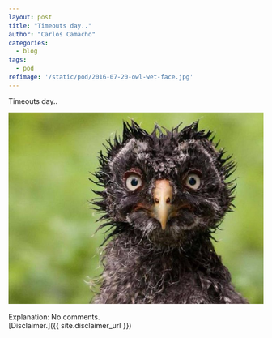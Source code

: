 ```yaml
---
layout: post
title: "Timeouts day.."
author: "Carlos Camacho"
categories:
  - blog
tags:
  - pod
refimage: '/static/pod/2016-07-20-owl-wet-face.jpg'
---
```

Timeouts day..

![](/static/pod/2016-07-20-owl-wet-face.jpg)

Explanation: No comments.
<br/>[Disclaimer.]({{ site.disclaimer_url }})
